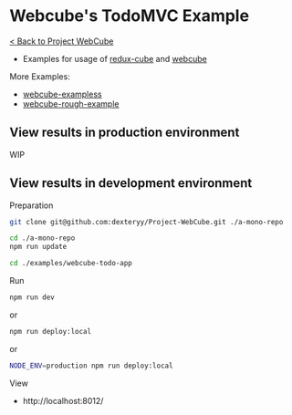 # Webcube's TodoMVC Example

[< Back to Project WebCube](https://github.com/dexteryy/Project-WebCube/)

* Examples for usage of [redux-cube](https://github.com/dexteryy/Project-WebCube/tree/master/packages/redux-cube) and [webcube](https://github.com/dexteryy/Project-WebCube/tree/master/packages/webcube)

More Examples:

* [webcube-exampless](../webcube-examples)
* [webcube-rough-example](../webcube-rough-example)

## View results in production environment

WIP

## View results in development environment

Preparation

```bash
git clone git@github.com:dexteryy/Project-WebCube.git ./a-mono-repo
```

```bash
cd ./a-mono-repo
npm run update
```

```bash
cd ./examples/webcube-todo-app
```

Run

```bash
npm run dev
```

or

```bash
npm run deploy:local
```

or

```bash
NODE_ENV=production npm run deploy:local
```

View

* http://localhost:8012/

